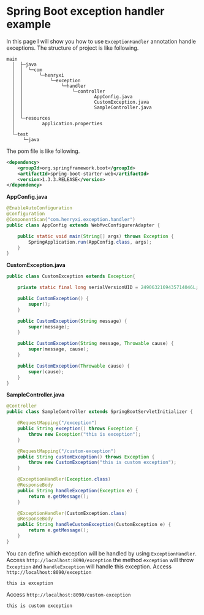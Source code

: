 # Spring Boot exception handler example
In this page I will show you how to use `ExceptionHandler` annotation handle exceptions. The structure of project is 
like following.
```
main
  │  ├─java
  │  │  └─com
  │  │      └─henryxi
  │  │          └─exception
  │  │              └─handler
  │  │                  └─controller
  │  │                          AppConfig.java
  │  │                          CustomException.java
  │  │                          SampleController.java
  │  │
  │  └─resources
  │          application.properties
  │
  └─test
      └─java
```
The pom file is like following.
```xml
<dependency>
    <groupId>org.springframework.boot</groupId>
    <artifactId>spring-boot-starter-web</artifactId>
    <version>1.3.3.RELEASE</version>
</dependency>
```
**AppConfig.java**
```java
@EnableAutoConfiguration
@Configuration
@ComponentScan("com.henryxi.exception.handler")
public class AppConfig extends WebMvcConfigurerAdapter {

    public static void main(String[] args) throws Exception {
        SpringApplication.run(AppConfig.class, args);
    }
}
```
**CustomException.java**
```java
public class CustomException extends Exception{

    private static final long serialVersionUID = 2490632169435714046L;

    public CustomException() {
        super();
    }

    public CustomException(String message) {
        super(message);
    }

    public CustomException(String message, Throwable cause) {
        super(message, cause);
    }

    public CustomException(Throwable cause) {
        super(cause);
    }
}
```
**SampleController.java**
```java
@Controller
public class SampleController extends SpringBootServletInitializer {

    @RequestMapping("/exception")
    public String exception() throws Exception {
        throw new Exception("this is exception");
    }

    @RequestMapping("/custom-exception")
    public String customException() throws Exception {
        throw new CustomException("this is custom exception");
    }

    @ExceptionHandler(Exception.class)
    @ResponseBody
    public String handleException(Exception e) {
        return e.getMessage();
    }

    @ExceptionHandler(CustomException.class)
    @ResponseBody
    public String handleCustomException(CustomException e) {
        return e.getMessage();
    }
}
```
You can define which exception will be handled by using `ExceptionHandler`. Access `http://localhost:8090/exception` 
the method `exception` will throw `Exception` and `handleException` will handle this exception.
Access `http://localhost:8090/exception`
```
this is exception
```
Access `http://localhost:8090/custom-exception`
```
this is custom exception
```